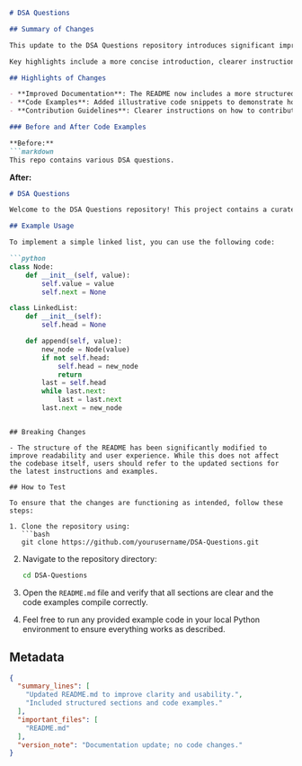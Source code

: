```markdown
# DSA Questions

## Summary of Changes

This update to the DSA Questions repository introduces significant improvements to the documentation within the README file. The modifications aim to enhance clarity and provide better guidance for users navigating through the repository. By refining the structure and content, we ensure that contributors and users can quickly understand the purpose of the project and how to effectively utilize it.

Key highlights include a more concise introduction, clearer instructions on how to contribute, and detailed examples of the data structures and algorithms implemented in this repository. These enhancements not only streamline the onboarding process for new users but also serve as a valuable reference for existing contributors looking to deepen their understanding of the project.

## Highlights of Changes

- **Improved Documentation**: The README now includes a more structured overview of the project, including sections for installation, usage, and contribution guidelines.
- **Code Examples**: Added illustrative code snippets to demonstrate how to implement various data structures and algorithms.
- **Contribution Guidelines**: Clearer instructions on how to contribute to the project, including coding standards and submission processes.

### Before and After Code Examples

**Before:**
```markdown
This repo contains various DSA questions.
```

**After:**
```markdown
# DSA Questions

Welcome to the DSA Questions repository! This project contains a curated collection of data structures and algorithms (DSA) questions designed to enhance your coding skills.

## Example Usage

To implement a simple linked list, you can use the following code:

```python
class Node:
    def __init__(self, value):
        self.value = value
        self.next = None

class LinkedList:
    def __init__(self):
        self.head = None

    def append(self, value):
        new_node = Node(value)
        if not self.head:
            self.head = new_node
            return
        last = self.head
        while last.next:
            last = last.next
        last.next = new_node
```
```

## Breaking Changes

- The structure of the README has been significantly modified to improve readability and user experience. While this does not affect the codebase itself, users should refer to the updated sections for the latest instructions and examples.

## How to Test

To ensure that the changes are functioning as intended, follow these steps:

1. Clone the repository using:
   ```bash
   git clone https://github.com/yourusername/DSA-Questions.git
   ```
   
2. Navigate to the repository directory:
   ```bash
   cd DSA-Questions
   ```

3. Open the `README.md` file and verify that all sections are clear and the code examples compile correctly.

4. Feel free to run any provided example code in your local Python environment to ensure everything works as described.

## Metadata

```json
{
  "summary_lines": [
    "Updated README.md to improve clarity and usability.",
    "Included structured sections and code examples."
  ],
  "important_files": [
    "README.md"
  ],
  "version_note": "Documentation update; no code changes."
}
```
```